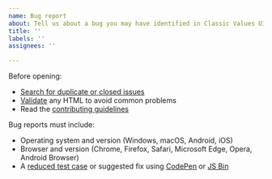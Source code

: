 ```yaml
---
name: Bug report
about: Tell us about a bug you may have identified in Classic Values UI.
title: ''
labels: ''
assignees: ''

---
```


Before opening:

- [Search for duplicate or closed issues](https://github.com/classicvalues/classicvalues-website-update/issues?q=is%3Aissue+is%3Aopen+)
- [Validate](https://ahtml5.validator.nu/) any HTML to avoid common problems
- Read the [contributing guidelines](https://github.com/classicvalues/classicvalues-website-update/blob/master/.github/CONTRIBUTING.md)

Bug reports must include:

- Operating system and version (Windows, macOS, Android, iOS)
- Browser and version (Chrome, Firefox, Safari, Microsoft Edge, Opera, Android Browser)
- A [reduced test case](https://css-tricks.com/reduced-test-cases/) or suggested fix using [CodePen](https://codepen.io/) or [JS Bin](https://jsbin.com/)
